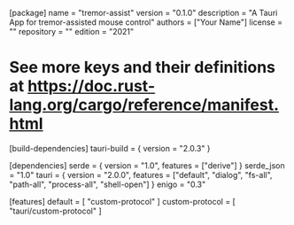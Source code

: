 [package]
name = "tremor-assist"
version = "0.1.0"
description = "A Tauri App for tremor-assisted mouse control"
authors = ["Your Name"]
license = ""
repository = ""
edition = "2021"

# See more keys and their definitions at https://doc.rust-lang.org/cargo/reference/manifest.html

[build-dependencies]
tauri-build = { version = "2.0.3" }

[dependencies]
serde = { version = "1.0", features = ["derive"] }
serde_json = "1.0"
tauri = { version = "2.0.0", features = ["default", "dialog", "fs-all", "path-all", "process-all", "shell-open"] }
enigo = "0.3"

[features]
default = [ "custom-protocol" ]
custom-protocol = [ "tauri/custom-protocol" ]